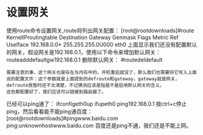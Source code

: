 # 设置网关
使用route命令设置网关,route将列出网关配置：
[root@rootdownloads]#route
KernelIProutingtable
Destination	Gateway	Genmask		Flags	Metric	Ref		UseIface
192.168.0.0*			255.255.255.0U000	eth0
	上面显示我们还没有配置默认的网关，假设网关是192.168.0.1，使用以下命令来增加默认网关：
routeadddefaultgw192.168.0.1
删除默认网关：
#routedeldefault

	需要注意的事，这个网关也是存在与内存中的，开机重启就没了，那么我们也需要将它写入上面说的配置文件：这个参数就是上面提到的defroute和gateway，gateway就是网关，defroute我暂时还不太清楚，不过猜测应该是指是不是启用默认网关的含义。
	这些都配置好了，我们应该可以链接到路由器了。
已经可以ping通了：
ifconfigeth0up
ifupeth0
ping192.168.0.1
按ctrl+c停止ping，然后看看能不能ping通百度：
[root@rootdownloads]#pingwww.baidu.com
ping:unknownhostwww.baidu.com
	百度还是ping不通，我们还是不能上网。
